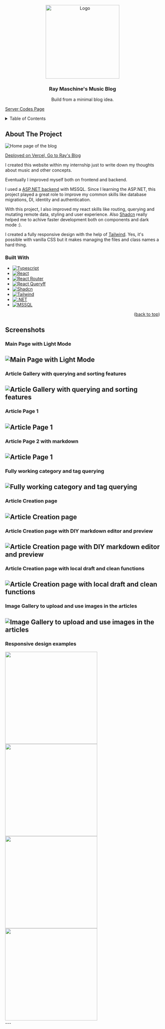 <a id="readme-top"></a>

<div align="center">
 <a href="https://rays-blog-gold.vercel.app/" target="_blank" ><img src="https://raw.githubusercontent.com/lawuysal/images/7109110005c9de960d0af5d51a76448c06b556a9/rays-blog-screenshots/blog_logo.png" alt="Logo" width="240" ></a>



<h3>Ray Maschine's Music Blog</h3>
<p>Build from a minimal blog idea.</p> 
</div>

[Server Codes Page](https://github.com/lawuysal/music-blog-server)
<details>
  <summary>Table of Contents</summary>
  <ol>
    <li>
      <a href="#about-the-project">About The Project</a>
      <ul>
        <li><a href="#built-with">Built With</a></li>
      </ul>
    </li>
    <li>
      <a href="#screenshots">Screenshots</a>
      
  </ol>
</details>

## About The Project


  <img src="https://raw.githubusercontent.com/lawuysal/images/7109110005c9de960d0af5d51a76448c06b556a9/rays-blog-screenshots/main_page.png" alt="Home page of the blog" /> 

[Deployed on Vercel, Go to Ray's Blog](https://rays-blog-gold.vercel.app/)

<p>I created this website within my internship just to write down my thoughts about music and other concepts.</p>
<p>Eventually I improved myself both on frontend and backend.</p>    

<p>I used a <a href="https://github.com/lawuysal/music-blog-server">ASP.NET backend</a> with MSSQL. Since I learning the ASP.NET, this project played a great role to improve my common skills like database migrations, DI, identity and authentication. </p>

<p>With this project, I also improved my react skills like routing, querying and mutating remote data, styling and user experience. Also <a href="https://ui.shadcn.com/">Shadcn</a> really helped me to achive faster development both on components and dark mode :). </p>

<p>I created a fully responsive design with the help of <a href="https://tailwindcss.com/">Tailwind</a>. Yes, it's possible with vanilla CSS but it makes managing the files and class names a hard thing.</p>

### Built With

* [![Typescript][Typescript]][Typescript-url]
* [![React][React.js]][React-url]
* [![React Router][ReactRouter]][ReactRouter-url]
* [![React Queryff][ReactQuery]][ReactQuery-url]
* [![Shadcn][Shadcn]][Shadcn-url]
* [![Tailwind][Tailwind]][Tailwind-url]
* [![.NET][.NET]][.NET-url]
* [![MSSQL][MSSQL]][MSSQL-url]

<p align="right">(<a href="#readme-top">back to top</a>)</p>


## Screenshots

### Main Page with Light Mode
![Main Page with Light Mode](https://raw.githubusercontent.com/lawuysal/images/main/rays-blog-screenshots/main_page_light.png)
---

### Article Gallery with querying and sorting features    
![Article Gallery with querying and sorting features](https://raw.githubusercontent.com/lawuysal/images/main/rays-blog-screenshots/article_gallery.png)
---

### Article Page 1
![Article Page 1](https://raw.githubusercontent.com/lawuysal/images/main/rays-blog-screenshots/article_page.png)
---

### Article Page 2 with markdown
![Article Page 1](https://raw.githubusercontent.com/lawuysal/images/main/rays-blog-screenshots/article_page_2.png)
---

### Fully working category and tag querying
![Fully working category and tag querying](https://raw.githubusercontent.com/lawuysal/images/main/rays-blog-screenshots/article_footer.png)
---


### Article Creation page
![Article Creation page](https://raw.githubusercontent.com/lawuysal/images/main/rays-blog-screenshots/article_creation.png)
---


### Article Creation page with DIY markdown editor and preview
![Article Creation page with DIY markdown editor and preview](https://raw.githubusercontent.com/lawuysal/images/main/rays-blog-screenshots/article_creation_2.png)
---

### Article Creation page with local draft and clean functions
![Article Creation page with local draft and clean functions](https://raw.githubusercontent.com/lawuysal/images/main/rays-blog-screenshots/article_creation_3.png)
---

### Image Gallery to upload and use images in the articles
![Image Gallery to upload and use images in the articles](https://raw.githubusercontent.com/lawuysal/images/main/rays-blog-screenshots/image_gallery.png)
---

### Responsive design examples
<div>
 <img src="https://raw.githubusercontent.com/lawuysal/images/main/rays-blog-screenshots/main_page_responsive.jpg" width="300"/>
 <img src="https://raw.githubusercontent.com/lawuysal/images/main/rays-blog-screenshots/menu_mobile.jpg" width="300"/>
 <img src="https://raw.githubusercontent.com/lawuysal/images/main/rays-blog-screenshots/article_gallery_responsive.jpg" width="300"/>
 <img src="https://raw.githubusercontent.com/lawuysal/images/main/rays-blog-screenshots/article_page_responsive.jpg" width="300"/>
</div>
---






[React.js]: https://img.shields.io/badge/React-20232A?style=for-the-badge&logo=react&logoColor=61DAFB
[React-url]: https://reactjs.org/
[ReactRouter]: https://img.shields.io/badge/-React%20Router-CA4245?style=for-the-badge&logo=react-router&logoColor=white
[ReactRouter-url]: https://reactrouter.com/en/main
[ReactQuery]: https://img.shields.io/badge/-React%20Query-FF4154?style=for-the-badge&logo=react%20query&logoColor=white
[ReactQuery-url]: https://tanstack.com/query/latest
[Shadcn]: https://img.shields.io/badge/shadcn/ui-000000?style=for-the-badge&logo=shadcn/ui&logoColor=white
[Shadcn-url]: https://ui.shadcn.com/
[MSSQL]: https://img.shields.io/badge/Microsoft%20SQL%20Server-CC2927?style=for-the-badge&logo=microsoft%20sql%20server&logoColor=white
[MSSQL-url]: https://www.microsoft.com/tr-tr/sql-server
[.NET]: https://img.shields.io/badge/.NET-5C2D91?style=for-the-badge&logo=.net&logoColor=white
[.NET-url]: https://dotnet.microsoft.com/en-us/apps/aspnet
[Tailwind]: https://img.shields.io/badge/tailwindcss-%2338B2AC.svg?style=for-the-badge&logo=tailwind-css&logoColor=white
[Tailwind-url]: https://tailwindcss.com/
[Typescript]: https://img.shields.io/badge/typescript-%23007ACC.svg?style=for-the-badge&logo=typescript&logoColor=white
[Typescript-url]: https://www.typescriptlang.org/

